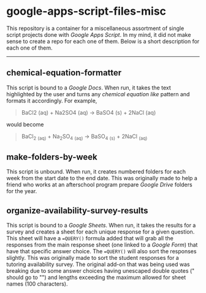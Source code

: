 # google-apps-script-files-misc

This repository is a container for a miscellaneous assortment of single script projects done with *Google Apps Script*. In my mind, it did not make sense to create a repo for each one of them. Below is a short description for each one of them.

---

## chemical-equation-formatter

This script is bound to a *Google Docs*. When run, it takes the text highlighted by the user and turns any *chemical equation like* pattern and formats it accordingly. For example, 

>  BaCl2 (aq) + Na2SO4 (aq) → BaSO4 (s) + 2NaCl (aq)

would become

<blockquote>BaCl<sub>2</sub> <sub>(aq)</sub> + Na<sub>2</sub>SO<sub>4</sub> <sub>(aq)</sub> → BaSO<sub>4</sub> <sub>(s)</sub> + 2NaCl <sub>(aq)</sub></blockquote>

## make-folders-by-week

This script is unbound. When run, it creates numbered folders for each week from the start date to the end date. This was originally made to help a friend who works at an afterschool program prepare *Google Drive* folders for the year. 

## organize-availability-survey-results

This script is bound to a *Google Sheets*. When run, it takes the results for a survey and creates a sheet for each unique response for a given question. This sheet will have a `=QUERY()` formula added that will grab all the responses from the main response sheet (one linked to a *Google Form*) that have that specific answer choice. The `=QUERY()` will also sort the responses slightly. This was originally made to sort the student responses for a tutoring availability survey. The original add-on that was being used was breaking due to some answer choices having unescaped double quotes (" should go to "") and lengths exceeding the maximum allowed for sheet names (100 characters). 

